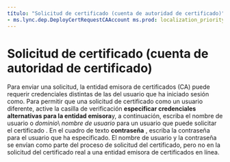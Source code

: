 ```yaml
---
título: "Solicitud de certificado (cuenta de autoridad de certificado)" ms.author: jambirk autor: Administrador de jambirk: serdars ms.date: 17/11/2014 ms.audience: ms.topic de ITPro: artículo f1_keywords:
- ms.lync.dep.DeployCertRequestCAAccount ms.prod: localization_priority de Skype para negocios itpro: Normal ms.assetid: descripción de 6251322d-ac36-4760-b467-bcd543af22aa: "para enviar una solicitud, la entidad emisora de certificados (CA) puede requerir credenciales distintas de las del usuario que ha iniciado sesión como. Para permitir que una solicitud de certificado como un usuario diferente, active la casilla de verificación especificar las credenciales alternativas para la entidad emisora y, a continuación, escriba el nombre de usuario o dominio\nombre de usuario para un usuario que puede solicitar el certificado. En el cuadro de texto contraseña, escriba la contraseña para el usuario que ha especificado. El nombre de usuario y la contraseña se envían como parte del proceso de solicitud del certificado, pero no en la solicitud del certificado real a una entidad emisora de certificados en línea."
---
```


# <a name="certificate-request-certificate-authority-account"></a>Solicitud de certificado (cuenta de autoridad de certificado)
 
Para enviar una solicitud, la entidad emisora de certificados (CA) puede requerir credenciales distintas de las del usuario que ha iniciado sesión como. Para permitir que una solicitud de certificado como un usuario diferente, active la casilla de verificación **especificar credenciales alternativas para la entidad emisora**y, a continuación, escriba el nombre de usuario o _dominio_\ _nombre de usuario_ para un usuario que puede solicitar el certificado . En el cuadro de texto **contraseña** , escriba la contraseña para el usuario que ha especificado. El nombre de usuario y la contraseña se envían como parte del proceso de solicitud del certificado, pero no en la solicitud del certificado real a una entidad emisora de certificados en línea.
  

